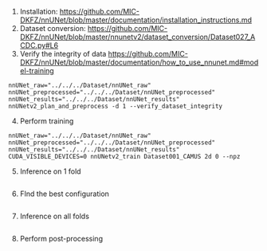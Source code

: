 1. Installation:
https://github.com/MIC-DKFZ/nnUNet/blob/master/documentation/installation_instructions.md
2. Dataset conversion:
https://github.com/MIC-DKFZ/nnUNet/blob/master/nnunetv2/dataset_conversion/Dataset027_ACDC.py#L6
3. Verify the integrity of data
https://github.com/MIC-DKFZ/nnUNet/blob/master/documentation/how_to_use_nnunet.md#model-training
```
nnUNet_raw="../../../Dataset/nnUNet_raw" nnUNet_preprocessed="../../../Dataset/nnUNet_preprocessed" nnUNet_results="../../../Dataset/nnUNet_results" nnUNetv2_plan_and_preprocess -d 1 --verify_dataset_integrity
```
4. Perform training 
```
nnUNet_raw="../../../Dataset/nnUNet_raw" nnUNet_preprocessed="../../../Dataset/nnUNet_preprocessed" nnUNet_results="../../../Dataset/nnUNet_results"  CUDA_VISIBLE_DEVICES=0 nnUNetv2_train Dataset001_CAMUS 2d 0 --npz
```
5. Inference on 1 fold
```

```
6. FInd the best configuration
```

```
7. Inference on all folds
```

```
8. Perform post-processing
```

```
